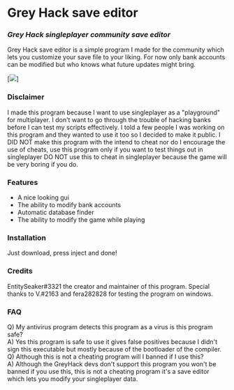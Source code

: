 # Grey Hack save editor
### _Grey Hack singleplayer community save editor_
Grey Hack save editor is a simple program I made for the community which lets you customize your save file to your liking.
For now only bank accounts can be modified but who knows what future updates might bring.

[![](https://cdn.discordapp.com/attachments/780723099863613450/811962452669104178/unknown.png)]
### Disclaimer
I made this program because I want to use singleplayer as a "playground" for multiplayer. I don't want to go through the trouble of hacking banks before I can test my scripts effectively. I told a few people I was working on this program and they wanted to use it too so I decided to make it public. I DID NOT make this program with the intend to cheat nor do I encourage the use of cheats, use this program only if you want to test things out in singleplayer DO NOT use this to cheat in singleplayer because the game will be very boring if you do.

### Features
- A nice looking gui
- The ability to modify bank accounts
- Automatic database finder
- The ability to modify the game while playing

### Installation
Just download, press inject and done!

### Credits
EntitySeaker#3321 the creator and maintainer of this program.
Special thanks to V.#2163 and fera282828 for testing the program on windows.

### FAQ
Q) My antivirus program detects this program as a virus is this program safe?       
A) Yes this program is safe to use it gives false positives because I didn't sign this executable but mostly because of the bootloader of the compiler.    
Q) Although this is not a cheating program will I banned if I use this?    
A) Although the GreyHack devs don't support this program you won't be banned if you use this, this is not a cheating program it's a save editor which lets you modify your singleplayer data.
